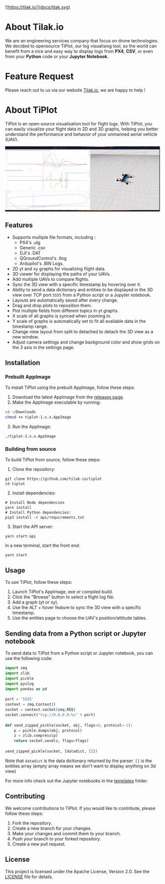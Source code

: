 
![https://tilak.io/](docs/tilak.svg)

# About Tilak.io

We are an engineering services company that focus on drone technologies. 
We decided to opensource TiPlot, our log visualising tool, so the world can benefit from a nice and easy way to display logs from **PX4**, **CSV**, or even from your **Python** code or your **Jupyter Notebook**.

# Feature Request

Please reach out to us via our website [Tilak.io](https://tilak.io/), we are happy to help !

# About TiPlot

TiPlot is an open-source visualisation tool for flight logs. With TiPlot, you can easily visualize your flight data in 2D and 3D graphs, helping you better understand the performance and behavior of your unmanned aerial vehicle (UAV).

![Entities](docs/demo.png)

## Features

- Supports multiple file formats, including : 
  - PX4's .ulg
  - Generic .csv
  - DJI's .DAT
  - QGroundControl's .tlog
  - Ardupilot's .BIN Logs.
- 2D yt and xy graphs for visualizing flight data.
- 3D viewer for displaying the paths of your UAVs.
- Add multiple UAVs to compare flights.
- Sync the 3D view with a specific timestamp by hovering over it.
- Ability to send a data dictionary and entities to be displayed in the 3D view over TCP port `5555` from a Python script or a Jupyter notebook.
- Layouts are automatically saved after every change.
- Drag and drop plots to reposition them.
- Plot multiple fields from different topics in yt graphs.
- X scale of all graphs is synced when zooming in.
- Y scale of graphs is automatically set to fit all available data in the timestamp range.
- Change view layout from split to detached to detach the 3D view as a new window.
- Adjust camera settings and change background color and show grids on the 3 axis in the settings page.

## Installation

### Prebuilt AppImage

To install TiPlot using the prebuilt AppImage, follow these steps:

1. Download the latest AppImage from the [releases page](https://github.com/tilak-io/tiplot/releases/latest).
2. Make the AppImage executable by running:
```bash 
cd ~/Downloads
chmod +x tiplot-1.x.x.AppImage
```
3. Run the AppImage:
```bash 
./tiplot-1.x.x.AppImage
```

### Building from source

To build TiPlot from source, follow these steps:

1. Clone the repository:
```
git clone https://github.com/tilak-io/tiplot
cd tiplot
```
2. Install dependencies:
```
# Install Node dependencies 
yarn install
# Install Python dependencies:
pip3 install -r api/requirements.txt
```
3. Start the API server:

```
yarn start:api
```
In a new terminal, start the front end: 
```
yarn start
```

## Usage
To use TiPlot, follow these steps:

1. Launch TiPlot's AppImage, exe or compiled build.
2. Click the "Browse" button to select a flight log file.
3. Add a graph (yt or xy).
4. Use the ALT + hover feature to sync the 3D view with a specific timestamp.
5. Use the entities page to choose the UAV's position/attitude tables.

##  Sending data from a Python script or Jupyter notebook
To send data to TiPlot from a Python script or Jupyter notebook, you can use the following code:
```python
import zmq
import zlib
import pickle
import pyulog
import pandas as pd

port = '5555'
context = zmq.Context()
socket = context.socket(zmq.REQ)
socket.connect("tcp://0.0.0.0:%s" % port)

def send_zipped_pickle(socket, obj, flags=0, protocol=-1):
    p = pickle.dumps(obj, protocol)
    z = zlib.compress(p)
    return socket.send(z, flags=flags)

send_zipped_pickle(socket, [datadict, []])
```

Note that `datadict` is the data dictionary returned by the parser.
`[]` is the entities array (empty array means we don't want to display anything on 3d view)

For more info check out the Jupyter notebooks in the [templates](https://github.com/tilak-io/tiplot/blob/main/templates) folder.


## Contributing
We welcome contributions to TiPlot. If you would like to contribute, please follow these steps:

1. Fork the repository.
2. Create a new branch for your changes.
3. Make your changes and commit them to your branch.
4. Push your branch to your forked repository.
5. Create a new pull request.

## License
This project is licensed under the Apache License, Version 2.0. See the [LICENSE](https://github.com/tilak-io/tiplot/blob/main/LICENSE.md) file for details.
